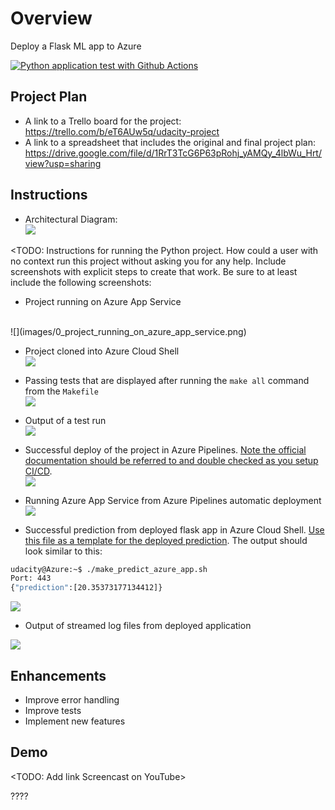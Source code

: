 # Overview

Deploy a Flask ML app to Azure

[![Python application test with Github Actions](https://github.com/llrocha/udacity-project-devops/actions/workflows/python-app.yml/badge.svg)](https://github.com/llrocha/udacity-project-devops/actions/workflows/python-app.yml)

## Project Plan

* A link to a Trello board for the project: https://trello.com/b/eT6AUw5q/udacity-project
* A link to a spreadsheet that includes the original and final project plan: https://drive.google.com/file/d/1RrT3TcG6P63pRohj_yAMQy_4lbWu_Hrt/view?usp=sharing

## Instructions

* Architectural Diagram:<br>
![](images/architecture.png)

<TODO:  Instructions for running the Python project.  How could a user with no context run this project without asking you for any help.  Include screenshots with explicit steps to create that work. Be sure to at least include the following screenshots:

* Project running on Azure App Service
<br>
![](images/0_project_running_on_azure_app_service.png)

* Project cloned into Azure Cloud Shell<br>
![](images/1_project_cloned_into_azure_cloud_shell.png)

* Passing tests that are displayed after running the `make all` command from the `Makefile`<br>
![](images/2_Passing_tests_that_are_displayed_after_running.png)

* Output of a test run<br>
![](images/3_Output_of_a_test_run.png)

* Successful deploy of the project in Azure Pipelines.  [Note the official documentation should be referred to and double checked as you setup CI/CD](https://docs.microsoft.com/en-us/azure/devops/pipelines/ecosystems/python-webapp?view=azure-devops).<br>
![](images/4_Successful_deploy_of_the_project_in_Azure_Pipelines.png)

* Running Azure App Service from Azure Pipelines automatic deployment<br>
![](images/5_Screenshot_from_2021-03-08_19-54-48.png)

* Successful prediction from deployed flask app in Azure Cloud Shell.  [Use this file as a template for the deployed prediction](https://github.com/udacity/nd082-Azure-Cloud-DevOps-Starter-Code/blob/master/C2-AgileDevelopmentwithAzure/project/starter_files/flask-sklearn/make_predict_azure_app.sh).
The output should look similar to this:

```bash
udacity@Azure:~$ ./make_predict_azure_app.sh
Port: 443
{"prediction":[20.35373177134412]}
```

![](images/6_Screenshot_from_2021-03-08_19-55-40.png)

* Output of streamed log files from deployed application

![](images/7_Screenshot_from_2021-03-08_20-17-23.png)



> 

## Enhancements

- Improve error handling
- Improve tests
- Implement new features

## Demo 

<TODO: Add link Screencast on YouTube>

????


